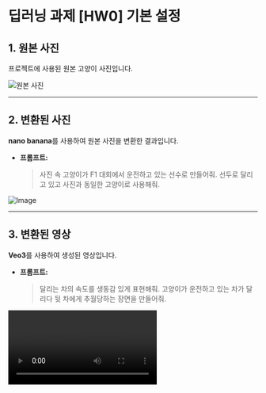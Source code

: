 # 딥러닝 과제 [HW0] 기본 설정

## 1. 원본 사진 

프로젝트에 사용된 원본 고양이 사진입니다.


![원본 사진](https://github.com/user-attachments/assets/60d5bc7f-b393-44d5-b817-3019b74098e5)

---

## 2. 변환된 사진 

**nano banana**를 사용하여 원본 사진을 변환한 결과입니다.

- **프롬프트:**
  > 사진 속 고양이가 F1 대회에서 운전하고 있는 선수로 만들어줘. 선두로 달리고 있고 사진과 동일한 고양이로 사용해줘.

![Image](https://github.com/user-attachments/assets/275f589f-9dd8-48bc-9458-f794cbda2f35)

---

## 3. 변환된 영상 

**Veo3**를 사용하여 생성된 영상입니다.

- **프롬프트:**
  > 달리는 차의 속도를 생동감 있게 표현해줘. 고양이가 운전하고 있는 차가 달리다 뒷 차에게 추월당하는 장면을 만들어줘.


![F1 고양이 영상](https://github.com/younglee8867/DeepLearning/blob/2847ab207010d931720ff29dc96ccccc2d116464/%5BHW0%5D%20%EA%B8%B0%EB%B3%B8%20%EC%84%A4%EC%A0%95(%EC%82%AC%EC%A7%84)/veo3%20%EC%98%81%EC%83%81.mp4)

